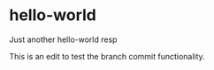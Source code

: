 # hello-world
Just another hello-world resp

This is an edit to test the branch commit functionality.
